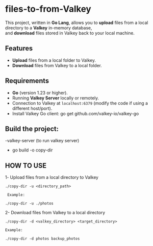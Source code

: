 # files-to-from-Valkey

This project, written in **Go Lang**, allows you to **upload** files from a local directory to a **Valkey** in-memory database,  
and **download** files stored in Valkey back to your local machine.

##  Features
- **Upload** files from a local folder to Valkey.
- **Download** files from Valkey to a local folder.

##  Requirements
- **Go** (version 1.23 or higher).
- Running **Valkey Server** locally or remotely.
- Connection to Valkey at `localhost:6379` (modify the code if using a different host/port).
- Install Valkey Go client:
    go get github.com/valkey-io/valkey-go

## Build the project:

-valkey-server (to run valkey server)
- go build -o copy-dir


## HOW TO USE
1️- Upload files from a local directory to Valkey

    ./copy-dir -u <directory_path>

     Example:

    ./copy-dir -u ./photos

2- Download files from Valkey to a local directory

    ./copy-dir -d <valkey_directory> <target_directory>

    Example:

    ./copy-dir -d photos backup_photos
